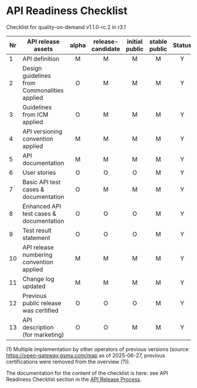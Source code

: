# API Readiness Checklist

Checklist for quality-on-demand v1.1.0-rc.2 in r3.1

| Nr | API release assets  | alpha | release-candidate |  initial<br>public | stable<br> public | Status | Reference information |
|----|----------------------------------------------|:-----:|:-----------------:|:-------:|:------:|:----:|----|
|  1 | API definition                               |   M   |         M         |    M    |    M   | Y    | [/code/API_definitions/quality-on-demand.yaml](/code/API_definitions/quality-on-demand.yaml) |
|  2 | Design guidelines from Commonalities applied |   O   |         M         |    M    |    M   | Y    | [r3.2](https://github.com/camaraproject/Commonalities/releases/tag/r3.2)     |
|  3 | Guidelines from ICM applied                  |   O   |         M         |    M    |    M   | Y    | [r3.2](https://github.com/camaraproject/IdentityAndConsentManagement/releases/tag/r3.2)     |
|  4 | API versioning convention applied            |   M   |         M         |    M    |    M   | Y    |      |
|  5 | API documentation                            |   M   |         M         |    M    |    M   | Y    | inline in YAML |
|  6 | User stories                                 |   O   |         O         |    O    |    M   | Y    | [/documentation/API_documentation/QoD_User_Story.md](/documentation/API_documentation/QoD_User_Story.md) |
|  7 | Basic API test cases & documentation         |   O   |         M         |    M    |    M   | Y    | [/code/Test_definitions](/code/Test_definitions)   |
|  8 | Enhanced API test cases & documentation      |   O   |         O         |    O    |    M   | Y    | [/code/Test_definitions](/code/Test_definitions)   |
|  9 | Test result statement                        |   O   |         O         |    O    |    M   | Y    | na for rc version   |
| 10 | API release numbering convention applied     |   M   |         M         |    M    |    M   | Y    |      |
| 11 | Change log updated                           |   M   |         M         |    M    |    M   | Y    | [/CHANGELOG.md](/CHANGELOG.md) |
| 12 | Previous public release was certified        |   O   |         O         |    O    |    M   | Y    |   see (1)   |
| 13 | API description (for marketing)              |   O   |         O         |    M    |    M   |   Y   | [wiki link](https://lf-camaraproject.atlassian.net/wiki/x/9ACqB) |

(1) Multiple implementation by other operators of previous versions (source: https://open-gateway.gsma.com/map as of 2025-06-27, previous certifications were removed from the overview (?)).

The documentation for the content of the checklist is here: see API Readiness Checklist section in the [API Release Process](https://lf-camaraproject.atlassian.net/wiki/x/jine).
